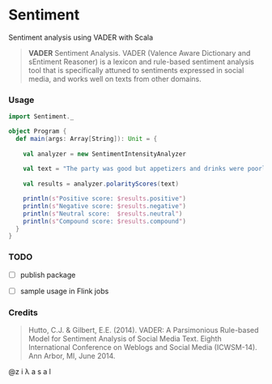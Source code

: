 # Sentiment
Sentiment analysis using VADER with Scala

> **VADER** Sentiment Analysis. VADER (Valence Aware Dictionary and sEntiment Reasoner) is a lexicon and rule-based sentiment analysis tool that is specifically attuned to sentiments expressed in social media, and works well on texts from other domains.

### Usage

```scala
import Sentiment._

object Program {
  def main(args: Array[String]): Unit = {
  
    val analyzer = new SentimentIntensityAnalyzer
    
    val text = "The party was good but appetizers and drinks were poorly selected."
    
    val results = analyzer.polarityScores(text)

    println(s"Positive score: $results.positive")
    println(s"Negative score: $results.negative")
    println(s"Neutral score:  $results.neutral")
    println(s"Compound score: $results.compound")
  }
}
```

### TODO
* [ ] publish package
* [ ] sample usage in Flink jobs


### Credits
> Hutto, C.J. & Gilbert, E.E. (2014). VADER: A Parsimonious Rule-based Model for Sentiment Analysis of Social Media Text. Eighth International Conference on Weblogs and Social Media (ICWSM-14). Ann Arbor, MI, June 2014.

@z i λ a s a l
